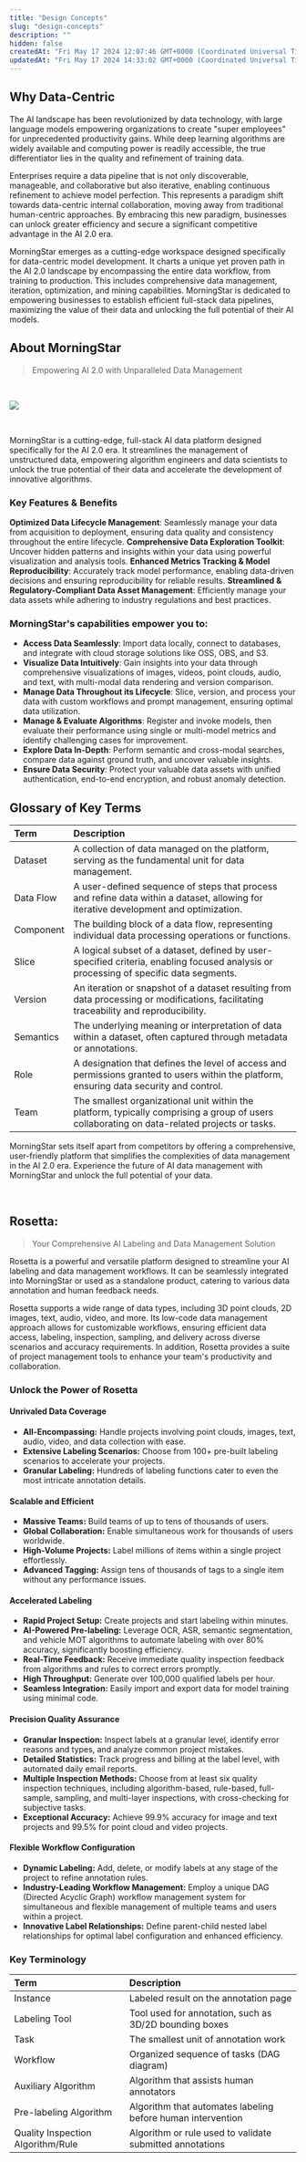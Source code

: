 ```yaml
---
title: "Design Concepts"
slug: "design-concepts"
description: ""
hidden: false
createdAt: "Fri May 17 2024 12:07:46 GMT+0000 (Coordinated Universal Time)"
updatedAt: "Fri May 17 2024 14:33:02 GMT+0000 (Coordinated Universal Time)"
---
```


## Why Data-Centric

The AI landscape has been revolutionized by data technology, with large language models empowering organizations to create "super employees" for unprecedented productivity gains. While deep learning algorithms are widely available and computing power is readily accessible, the true differentiator lies in the quality and refinement of training data.

Enterprises require a data pipeline that is not only discoverable, manageable, and collaborative but also iterative, enabling continuous refinement to achieve model perfection. This represents a paradigm shift towards data-centric internal collaboration, moving away from traditional human-centric approaches. By embracing this new paradigm, businesses can unlock greater efficiency and secure a significant competitive advantage in the AI 2.0 era.

MorningStar emerges as a cutting-edge workspace designed specifically for data-centric model development. It charts a unique yet proven path in the AI 2.0 landscape by encompassing the entire data workflow, from training to production. This includes comprehensive data management, iteration, optimization, and mining capabilities. MorningStar is dedicated to empowering businesses to establish efficient full-stack data pipelines, maximizing the value of their data and unlocking the full potential of their AI models.

## About MorningStar

> Empowering AI 2.0 with Unparalleled Data Management

<br />

![](https://files.readme.io/838d158-image.png)

<br />

MorningStar is a cutting-edge, full-stack AI data platform designed specifically for the AI 2.0 era. It streamlines the management of unstructured data, empowering algorithm engineers and data scientists to unlock the true potential of their data and accelerate the development of innovative algorithms.

### **Key Features & Benefits**

**Optimized Data Lifecycle Management**: Seamlessly manage your data from acquisition to deployment, ensuring data quality and consistency throughout the entire lifecycle.
**Comprehensive Data Exploration Toolkit**: Uncover hidden patterns and insights within your data using powerful visualization and analysis tools.
**Enhanced Metrics Tracking & Model Reproducibility**: Accurately track model performance, enabling data-driven decisions and ensuring reproducibility for reliable results.
**Streamlined & Regulatory-Compliant Data Asset Management**: Efficiently manage your data assets while adhering to industry regulations and best practices.

### **MorningStar's capabilities empower you to:**

- **Access Data Seamlessly**: Import data locally, connect to databases, and integrate with cloud storage solutions like OSS, OBS, and S3.
- **Visualize Data Intuitively**: Gain insights into your data through comprehensive visualizations of images, videos, point clouds, audio, and text, with multi-modal data rendering and version comparison.
- **Manage Data Throughout its Lifecycle**: Slice, version, and process your data with custom workflows and prompt management, ensuring optimal data utilization.
- **Manage & Evaluate Algorithms**: Register and invoke models, then evaluate their performance using single or multi-model metrics and identify challenging cases for improvement.
- **Explore Data In-Depth**: Perform semantic and cross-modal searches, compare data against ground truth, and uncover valuable insights.
- **Ensure Data Security**: Protect your valuable data assets with unified authentication, end-to-end encryption, and robust anomaly detection.

## Glossary of Key Terms

| Term      | Description                                                                                                                                  |
| :-------- | :------------------------------------------------------------------------------------------------------------------------------------------- |
| Dataset   | A collection of data managed on the platform, serving as the fundamental unit for data management.                                           |
| Data Flow | A user-defined sequence of steps that process and refine data within a dataset, allowing for iterative development and optimization.         |
| Component | The building block of a data flow, representing individual data processing operations or functions.                                          |
| Slice     | A logical subset of a dataset, defined by user-specified criteria, enabling focused analysis or processing of specific data segments.        |
| Version   | An iteration or snapshot of a dataset resulting from data processing or modifications, facilitating traceability and reproducibility.        |
| Semantics | The underlying meaning or interpretation of data within a dataset, often captured through metadata or annotations.                           |
| Role      | A designation that defines the level of access and permissions granted to users within the platform, ensuring data security and control.     |
| Team      | The smallest organizational unit within the platform, typically comprising a group of users collaborating on data-related projects or tasks. |

MorningStar sets itself apart from competitors by offering a comprehensive, user-friendly platform that simplifies the complexities of data management in the AI 2.0 era. Experience the future of AI data management with MorningStar and unlock the full potential of your data.

<br />

## Rosetta:

> Your Comprehensive AI Labeling and Data Management Solution

Rosetta is a powerful and versatile platform designed to streamline your AI labeling and data management workflows. It can be seamlessly integrated into MorningStar or used as a standalone product, catering to various data annotation and human feedback needs.

Rosetta supports a wide range of data types, including 3D point clouds, 2D images, text, audio, video, and more. Its low-code data management approach allows for customizable workflows, ensuring efficient data access, labeling, inspection, sampling, and delivery across diverse scenarios and accuracy requirements. In addition, Rosetta provides a suite of project management tools to enhance your team's productivity and collaboration.

### Unlock the Power of Rosetta

#### Unrivaled Data Coverage

- **All-Encompassing:**  Handle projects involving point clouds, images, text, audio, video, and data collection with ease.
- **Extensive Labeling Scenarios:** Choose from 100+ pre-built labeling scenarios to accelerate your projects.
- **Granular Labeling:**  Hundreds of labeling functions cater to even the most intricate annotation details.

#### Scalable and Efficient

- **Massive Teams:** Build teams of up to tens of thousands of users.
- **Global Collaboration:** Enable simultaneous work for thousands of users worldwide.
- **High-Volume Projects:** Label millions of items within a single project effortlessly.
- **Advanced Tagging:** Assign tens of thousands of tags to a single item without any performance issues.

#### Accelerated Labeling

- **Rapid Project Setup:** Create projects and start labeling within minutes.
- **AI-Powered Pre-labeling:**  Leverage OCR, ASR, semantic segmentation, and vehicle MOT algorithms to automate labeling with over 80% accuracy, significantly boosting efficiency.
- **Real-Time Feedback:**  Receive immediate quality inspection feedback from algorithms and rules to correct errors promptly.
- **High Throughput:** Generate over 100,000 qualified labels per hour.
- **Seamless Integration:** Easily import and export data for model training using minimal code.

#### Precision Quality Assurance

- **Granular Inspection:** Inspect labels at a granular level, identify error reasons and types, and analyze common project mistakes.
- **Detailed Statistics:** Track progress and billing at the label level, with automated daily email reports.
- **Multiple Inspection Methods:** Choose from at least six quality inspection techniques, including algorithm-based, rule-based, full-sample, sampling, and multi-layer inspections, with cross-checking for subjective tasks.
- **Exceptional Accuracy:** Achieve 99.9% accuracy for image and text projects and 99.5% for point cloud and video projects.

#### Flexible Workflow Configuration

- **Dynamic Labeling:** Add, delete, or modify labels at any stage of the project to refine annotation rules.
- **Industry-Leading Workflow Management:** Employ a unique DAG (Directed Acyclic Graph) workflow management system for simultaneous and flexible management of multiple teams and users within a project.
- **Innovative Label Relationships:** Define parent-child nested label relationships for optimal label configuration and enhanced efficiency.

### Key Terminology

| Term                              | Description                                                 |
| :-------------------------------- | :---------------------------------------------------------- |
| Instance                          | Labeled result on the annotation page                       |
| Labeling Tool                     | Tool used for annotation, such as 3D/2D bounding boxes      |
| Task                              | The smallest unit of annotation work                        |
| Workflow                          | Organized sequence of tasks (DAG diagram)                   |
| Auxiliary Algorithm               | Algorithm that assists human annotators                     |
| Pre-labeling Algorithm            | Algorithm that automates labeling before human intervention |
| Quality Inspection Algorithm/Rule | Algorithm or rule used to validate submitted annotations    |

